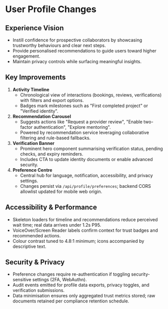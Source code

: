 # User Profile Changes

## Experience Vision
- Instill confidence for prospective collaborators by showcasing trustworthy behaviours and clear next steps.
- Provide personalised recommendations to guide users toward higher engagement.
- Maintain privacy controls while surfacing meaningful insights.

## Key Improvements
1. **Activity Timeline**
   - Chronological view of interactions (bookings, reviews, verifications) with filters and export options.
   - Badges mark milestones such as "First completed project" or "Verified identity".
2. **Recommendation Carousel**
   - Suggests actions like "Request a provider review", "Enable two-factor authentication", "Explore mentoring".
   - Powered by recommendation service leveraging collaborative filtering and rule-based fallbacks.
3. **Verification Banner**
   - Prominent hero component summarising verification status, pending checks, and expiry reminders.
   - Includes CTA to update identity documents or enable advanced security.
4. **Preference Centre**
   - Central hub for language, notification, accessibility, and privacy settings.
   - Changes persist via `/api/profile/preferences`; backend CORS allowlist updated for mobile web origin.

## Accessibility & Performance
- Skeleton loaders for timeline and recommendations reduce perceived wait time; real data arrives under 1.2s P95.
- VoiceOver/Screen Reader labels confirm context for trust badges and recommended actions.
- Colour contrast tuned to 4.8:1 minimum; icons accompanied by descriptive text.

## Security & Privacy
- Preference changes require re-authentication if toggling security-sensitive settings (2FA, WebAuthn).
- Audit events emitted for profile data exports, privacy toggles, and verification submissions.
- Data minimisation ensures only aggregated trust metrics stored; raw documents retained per compliance retention schedule.
